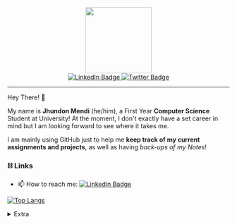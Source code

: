 <div id="header" align="center">
  
  <img src="https://pixeljoint.com/files/icons/full/raven_hop_160.gif" width="150"/>
  <div id="badges">
    <a href="https://www.linkedin.com/in/jmendi2021/">
      <img src="https://img.shields.io/badge/LinkedIn-blue?style=for-the-badge&logo=linkedin&logoColor=white" alt="LinkedIn Badge"/>
    </a>
    <a href="https://twitter.com/JMendi2021">
      <img src="https://img.shields.io/badge/Twitter-blue?style=for-the-badge&logo=twitter&logoColor=white" alt="Twitter Badge"/>
    </a>
  </div>
</div>

---
Hey There! 👋

My name is **Jhundon Mendi** (he/him), a First Year **Computer Science** Student at University! At the moment, I don't exactly have a set career in mind but I am looking forward to see where it takes me.

I am mainly using GitHub just to help me **keep track of my current assignments and projects**, as well as having _back-ups of my Notes_!
### ⛓️ Links
- 📫 How to reach me: [![Linkedin Badge](https://img.shields.io/badge/-LinkedIn-blue?style=flat&logo=Linkedin&logoColor=white)](https://www.linkedin.com/in/jmendi2021/)
<!--
- 🌐 Website: [![Website Badge](https://img.shields.io/badge/-Website-purple?style=flat&logo=Website&logoColor=white)](WIP)
Not Ready! 🤭
-->
[![Top Langs](https://github-readme-stats.vercel.app/api/top-langs/?username=JMendi2021&theme=dark)](https://github.com/anuraghazra/github-readme-stats)

<details>
<summary>Extra</summary>  
  <h4>Things that I enjoy:</h4>
  <ul>
	  <li>🎮 Video Games</li>
	  <li>📖 Reading</li>
    <li>🎵 Music (No set preference!)</li>
    <li>🤖 Artificial Intelligence/Machine Learning</li>
    <li>📕 Theory of Computation</li>
	</ul>

  <h4>Current Projects:</h4>
  <ul>
	  <li>Tic Tac Toe with Minimax Algorithm</li>
	</ul>
  
  <h4> 📓 Note Taking Application: Obsidian </h4>
</details>
